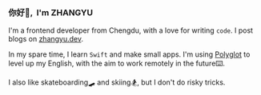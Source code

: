 ### 你好👋, &nbsp;I'm ZHANGYU

I'm a frontend developer from Chengdu, with a love for writing `code`. I post blogs on [zhangyu.dev](https://www.zhangyu.dev/).

In my spare time, I learn `Swift` and make small apps. I'm using [Polyglot](https://github.com/liou666/polyglot) to level up my English, with the aim to work remotely in the future⌨️. 

I also like skateboarding🛹 and skiing🏂, but I don't do risky tricks.
